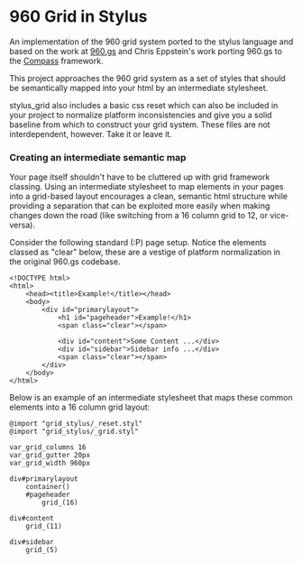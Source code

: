 # 960 Grid in Stylus

An implementation of the 960 grid system ported to the stylus language
and based on the work at [960.gs][1] and Chris Eppstein's work porting
960.gs to the [Compass][2] framework.

This project approaches the 960 grid system as a set of styles that should
be semantically mapped into your html by an intermediate stylesheet.

stylus_grid also includes a basic css reset which can also be included
in your project to normalize platform inconsistencies and give you a
solid baseline from which to construct your grid system.  These files
are not interdependent, however.  Take it or leave it.


[1]: http://960.gs
[2]: http://compass-style.org/

### Creating an intermediate semantic map

Your page itself shouldn't have to be cluttered up with grid framework
classing.  Using an intermediate stylesheet to map elements in your
pages into a grid-based layout encourages a clean, semantic html 
structure while providing a separation that can be exploited more
easily when making changes down the road (like switching from a 16
column grid to 12, or vice-versa).

Consider the following standard (:P) page setup.  Notice the elements
classed as "clear" below, these are a vestige of platform normalization
in the original 960.gs codebase.

	<!DOCTYPE html>
	<html>
		<head><title>Example!</title></head>
		<body>
			<div id="primarylayout">
				<h1 id="pageheader">Example!</h1>
				<span class="clear"></span>
				
				<div id="content">Some Content ...</div>
				<div id="sidebar">Sidebar info ...</div>
				<span class="clear"></span>
			</div>
		</body>
	</html>

Below is an example of an intermediate stylesheet that maps these common
elements into a 16 column grid layout:

	@import "grid_stylus/_reset.styl"
	@import "grid_stylus/_grid.styl"

	var_grid_columns 16
	var_grid_gutter 20px
	var_grid_width 960px

	div#primarylayout
		container()
		#pageheader
			grid_(16)
		
	div#content
		grid_(11)
	
	div#sidebar
		grid_(5)
		
